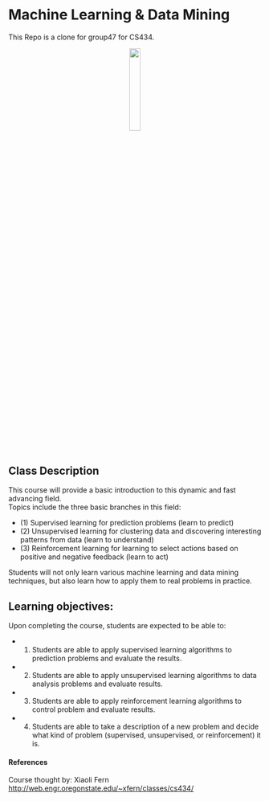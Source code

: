 # Machine Learning & Data Mining
This Repo is a clone for group47 for CS434.

<p align="center"><img width=20.5% src="https://upload.wikimedia.org/wikipedia/en/thumb/0/07/Oregon_State_College_of_Engineering_Logo.jpg/220px-Oregon_State_College_of_Engineering_Logo.jpg"></p>


## Class Description
This course will provide a basic introduction to this dynamic and fast advancing field. \
Topics include the three basic branches in this field: 
* (1) Supervised learning for prediction problems (learn to predict)
* (2) Unsupervised learning for clustering data and discovering interesting patterns from data (learn to understand)
* (3) Reinforcement learning for learning to select actions based on positive and negative feedback (learn to act)

Students will not only learn various machine learning and data mining techniques, but also learn how to apply them to real problems in practice.

## Learning objectives: 
Upon completing the course, students are expected to be able to:
* 1) Students are able to apply supervised learning algorithms to prediction problems and evaluate the results.
* 2) Students are able to apply unsupervised learning algorithms to data analysis problems and evaluate results.
* 3) Students are able to apply reinforcement learning algorithms to control problem and evaluate results.
* 4) Students are able to take a description of a new problem and decide what kind of problem (supervised, unsupervised, or reinforcement) it is.

#### References
Course thought by: Xiaoli Fern
http://web.engr.oregonstate.edu/~xfern/classes/cs434/

